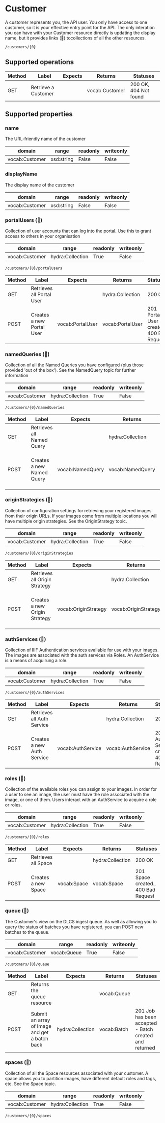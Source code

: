 
# Customer

A customer represents you, the API user. You only have access to one customer, so it is your effective entry point for the API. The only interation you can have with your Customer resource directly is updating the display name, but it provides links (🔗) tocollections of all the other resources.


```
/customers/{0}
```


## Supported operations


|Method|Label|Expects|Returns|Statuses|
|--|--|--|--|--|
|GET|Retrieve a Customer| |vocab:Customer|200 OK, 404 Not found|


## Supported properties


### name

The URL-friendly name of the customer


|domain|range|readonly|writeonly|
|--|--|--|--|
|vocab:Customer|xsd:string|False|False|


### displayName

The display name of the customer


|domain|range|readonly|writeonly|
|--|--|--|--|
|vocab:Customer|xsd:string|False|False|


### portalUsers (🔗)

Collection of user accounts that can log into the portal. Use this to grant access to others in your organisation


|domain|range|readonly|writeonly|
|--|--|--|--|
|vocab:Customer|hydra:Collection|True|False|


```
/customers/{0}/portalUsers
```


|Method|Label|Expects|Returns|Statuses|
|--|--|--|--|--|
|GET|Retrieves all Portal User| |hydra:Collection|200 OK|
|POST|Creates a new Portal User|vocab:PortalUser|vocab:PortalUser|201 Portal User created., 400 Bad Request|


### namedQueries (🔗)

Collection of all the Named Queries you have configured (plus those provided 'out of the box'). See the NamedQuery topic for further information


|domain|range|readonly|writeonly|
|--|--|--|--|
|vocab:Customer|hydra:Collection|True|False|


```
/customers/{0}/namedQueries
```


|Method|Label|Expects|Returns|Statuses|
|--|--|--|--|--|
|GET|Retrieves all Named Query| |hydra:Collection|200 OK|
|POST|Creates a new Named Query|vocab:NamedQuery|vocab:NamedQuery|201 Named Query created., 400 Bad Request|


### originStrategies (🔗)

Collection of configuration settings for retrieving your registered images from their origin URLs. If your images come from multiple locations you will have multiple origin strategies. See the OriginStrategy topic.


|domain|range|readonly|writeonly|
|--|--|--|--|
|vocab:Customer|hydra:Collection|True|False|


```
/customers/{0}/originStrategies
```


|Method|Label|Expects|Returns|Statuses|
|--|--|--|--|--|
|GET|Retrieves all Origin Strategy| |hydra:Collection|200 OK|
|POST|Creates a new Origin Strategy|vocab:OriginStrategy|vocab:OriginStrategy|201 Origin Strategy created., 400 Bad Request|


### authServices (🔗)

Collection of IIIF Authentication services available for use with your images. The images are associated with the auth services via Roles. An AuthService is a means of acquirung a role.


|domain|range|readonly|writeonly|
|--|--|--|--|
|vocab:Customer|hydra:Collection|True|False|


```
/customers/{0}/authServices
```


|Method|Label|Expects|Returns|Statuses|
|--|--|--|--|--|
|GET|Retrieves all Auth Service| |hydra:Collection|200 OK|
|POST|Creates a new Auth Service|vocab:AuthService|vocab:AuthService|201 Auth Service created., 400 Bad Request|


### roles (🔗)

Collection of the available roles you can assign to your images. In order for a user to see an image, the user must have the role associated with the image, or one of them. Users interact with an AuthService to acquire a role or roles.


|domain|range|readonly|writeonly|
|--|--|--|--|
|vocab:Customer|hydra:Collection|True|False|


```
/customers/{0}/roles
```


|Method|Label|Expects|Returns|Statuses|
|--|--|--|--|--|
|GET|Retrieves all Space| |hydra:Collection|200 OK|
|POST|Creates a new Space|vocab:Space|vocab:Space|201 Space created., 400 Bad Request|


### queue (🔗)

The Customer's view on the DLCS ingest queue. As well as allowing you to query the status of batches you have registered, you can POST new batches to the queue.


|domain|range|readonly|writeonly|
|--|--|--|--|
|vocab:Customer|vocab:Queue|True|False|


```
/customers/{0}/queue
```


|Method|Label|Expects|Returns|Statuses|
|--|--|--|--|--|
|GET|Returns the queue resource| |vocab:Queue| |
|POST|Submit an array of Image and get a batch back|hydra:Collection|vocab:Batch|201 Job has been accepted - Batch created and returned|


### spaces (🔗)

Collection of all the Space resources associated with your customer. A space allows you to partition images, have different default roles and tags, etc. See the Space topic.


|domain|range|readonly|writeonly|
|--|--|--|--|
|vocab:Customer|hydra:Collection|True|False|


```
/customers/{0}/spaces
```


